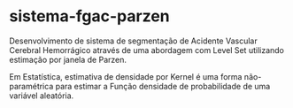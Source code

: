 # sistema-fgac-parzen
Desenvolvimento de sistema de segmentação de Acidente Vascular Cerebral Hemorrágico através de uma abordagem com Level Set utilizando estimação por janela de Parzen.

Em Estatística, estimativa de densidade por Kernel é uma forma não-paramétrica para estimar a Função densidade de probabilidade de uma variável aleatória.
